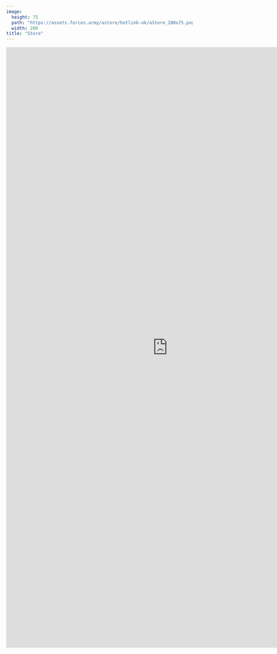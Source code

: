 ```yaml
---
image:
  height: 75
  path: "https://assets.forces.army/astore/hotlink-ok/aStore_200x75.png"
  width: 200
title: "Store"
---
```


<iframe
  allowtransparency="true" height="1625" id="aStore" scrolling="no" src="http://astore.amazon.ca/forces-army-20"
  style="border: none; display: block; margin-left: auto; margin-right: auto; padding: 0; overflow: hidden;" width="871"></iframe>
<p>
  &nbsp;
</p>
